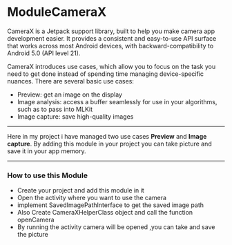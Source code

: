 # ModuleCameraX
CameraX is a Jetpack support library, built to help you make camera app development easier. It provides a consistent and easy-to-use API surface that works across most Android devices, with backward-compatibility to Android 5.0 (API level 21).

CameraX introduces use cases, which allow you to focus on the task you need to get done instead of spending time managing device-specific nuances. There are several basic use cases:

- Preview: get an image on the display
- Image analysis: access a buffer seamlessly for use in your algorithms, such as to pass into MLKit
- Image capture: save high-quality images

------------


Here in my project i have managed two use cases **Preview** and **Image capture**.
By adding this module in your project you can take picture and save it in your app memory.

------------


### How to use this Module 
- Create your project and add this module in it
- Open the activity where you want to use the camera
-  implement SavedImagePathInterface  to get the saved image path
- Also Create  CameraXHelperClass object and call the function openCamera
- By running the activity camera will be opened ,you can take and save the picture
